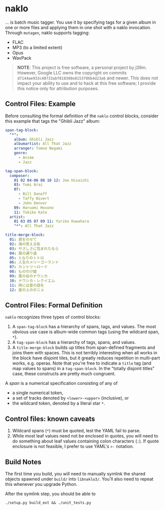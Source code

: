 # naklo

... is batch music tagger. You use it by specifying tags for a given
album in one or more files and applying them in one shot with a naklo
invocation. Through `mutagen`, naklo supports tagging:

*   FLAC
*   MP3 (to a limited extent)
*   Opus
*   WavPack

> **NOTE**: This project is free software, a personal project by j39m.
> However, Google LLC owns the copyright on commits
> `d7144ae933c48733abf818308e8153786b4d23a6` and newer. This does not
> impact your ability to use and to hack at this free software; I
> provide this notice only for attribution purposes.

## Control Files: Example

Before consulting the formal definition of the `naklo` control blocks,
consider this example that tags the "Ghibli Jazz" album:

```yaml
span-tag-block:
  "*":
    album: Ghibli Jazz
    albumartist: All That Jazz
    arranger: Tomoo Nogami
    genre:
      - Anime
      - Jazz

tag-span-block:
  composer:
    01 02 04-06 08 10 12: Joe Hisaishi
    03: Yumi Arai
    07:
      - Bill Danoff
      - Taffy Nivert
      - John Denver
    09: Haruomi Hosono
    11: Tokiko Kato
  artist:
    01 03 05 07 09 11: Yuriko Kuwahara
    "*": All That Jazz

title-merge-block:
  01: 君をのせて
  02: 海の見える街
  03: やさしさに包まれたなら
  04: 風の通り道
  05: となりのトトロ
  06: 人生のメリーゴーランド
  07: カントリーロード
  08: もののけ姫
  09: 風の谷のナウシカ
  10: ナウシカ・レクイエム
  11: 時には昔の話を
  12: 崖の上のポニョ
```

## Control Files: Formal Definition

`naklo` recognizes three types of control blocks:

1.  A `span-tag-block` has a hierarchy of spans, tags, and values.
    The most obvious use case is album-wide common tags (using the
    wildcard span, `*`).
1.  A `tag-span-block` has a hierarchy of tags, spans, and values.
1.  A `title-merge-block` builds up titles from span-defined fragments
    and joins them with spaces. This is not terribly interesting when
    all works in the block have disjoint tiles, but it greatly reduces
    repetition in multi-part works, e.g. operas. Note that you're free
    to indicate a `title` tag (and map values to spans) in a
    `tag-span-block`. In the "totally disjoint titles" case, these
    constructs are pretty much congruent.

A *span* is a numerical specification consisting of any of

*   a single numerical token,
*   a set of tracks denoted by `<lower>-<upper>` (inclusive), or
*   the wildcard token, denoted by a literal star `*`.

## Control files: known caveats

1.  Wildcard spans (`*`) must be quoted, lest the YAML fail to parse.
1.  While most leaf values need not be enclosed in quotes, you will need
    to do something about leaf values containing colon characters (`:`).
    If quote enclosure is not feasible, I prefer to use YAML's `>-`
    notation.

## Build Notes

The first time you build, you will need to manually symlink the shared
objects spawned under `build/` into `libnaklo3/`. You'll also need to
repeat this whenever you upgrade Python.

After the symlink step, you should be able to

```
./setup.py build_ext && ./unit_tests.py
```
